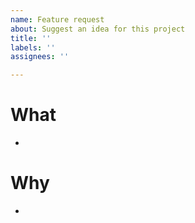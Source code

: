 ```yaml
---
name: Feature request
about: Suggest an idea for this project
title: ''
labels: ''
assignees: ''

---
```


# What
-

# Why
-
